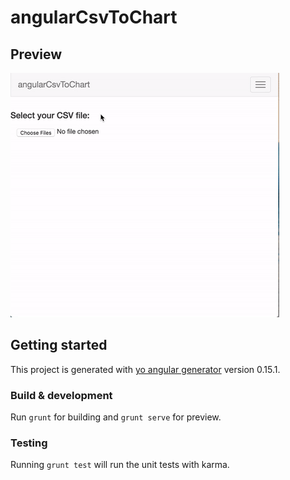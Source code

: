 # angularCsvToChart

## Preview

![](angularCsvToChart.gif)

## Getting started

This project is generated with [yo angular generator](https://github.com/yeoman/generator-angular)
version 0.15.1.

### Build & development

Run `grunt` for building and `grunt serve` for preview.

### Testing

Running `grunt test` will run the unit tests with karma.
